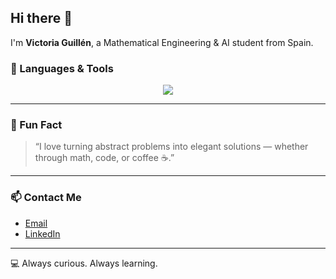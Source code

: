 ## Hi there 👋
 I'm **Victoria Guillén**, a Mathematical Engineering & AI student from Spain.  

### 🧠 Languages & Tools
<p align="center">
  <img src="https://skillicons.dev/icons?i=python,js,cs,r,bash,html,css,react,django,pytorch,sklearn,tensorflow,opencv,matlab,linux,docker,aws,azure,kafka,mysql,mongodb,redis,postman,vscode,visualstudio,unity&perline=9" />
</p>


---

### 🧩 Fun Fact

> “I love turning abstract problems into elegant solutions — whether through math, code, or coffee ☕.”

---

### 📫 Contact Me
-  [Email](mailto:vguillentorre@gmail.com)
-  [LinkedIn](https://linkedin.com/in/victoriaguillendelatorre)

---

💻 Always curious. Always learning.
